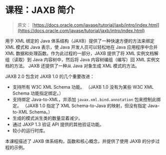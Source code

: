 # 课程：JAXB 简介

> 原文： [https://docs.oracle.com/javase/tutorial/jaxb/intro/index.html](https://docs.oracle.com/javase/tutorial/jaxb/intro/index.html)

用于 XML 绑定的 Java 体系结构（JAXB）提供了一种快速方便的方法来绑定 XML 模式和 Java 表示，使 Java 开发人员可以轻松地在 Java 应用程序中合并 XML 数据和处理函数。作为此过程的一部分，JAXB 提供了将 XML 实例文档解组（读取）到 Java 内容树中，然后将 Java 内容树编组（编写）回 XML 实例文档的方法。 JAXB 还提供了一种从 Java 对象生成 XML 模式的方法。

JAXB 2.0 包含对 JAXB 1.0 的几个重要改进：

*   支持所有 W3C XML Schema 功能。 （JAXB 1.0 没有为某些 W3C XML Schema 功能指定绑定。）
*   支持绑定 Java-to-XML，并添加 `javax.xml.bind.annotation` 包来控制此绑定。 （JAXB 1.0 指定了 XML Schema-to-Java 的映射，但没有指定 Java-to-XML Schema。）
*   生成的模式派生类的数量显着减少。
*   通过 JAXP 1.3 验证 API 提供的其他验证功能。
*   较小的运行时库。

本课程描述了 JAXB 体系结构，函数和核心概念，并提供了使用 JAXB 的分步过程的示例。